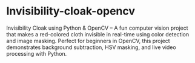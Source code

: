 # Invisibility-cloak-opencv
Invisibility Cloak using Python &amp; OpenCV – A fun computer vision project that makes a red-colored cloth invisible in real-time using color detection and image masking. Perfect for beginners in OpenCV, this project demonstrates background subtraction, HSV masking, and live video processing with Python.

